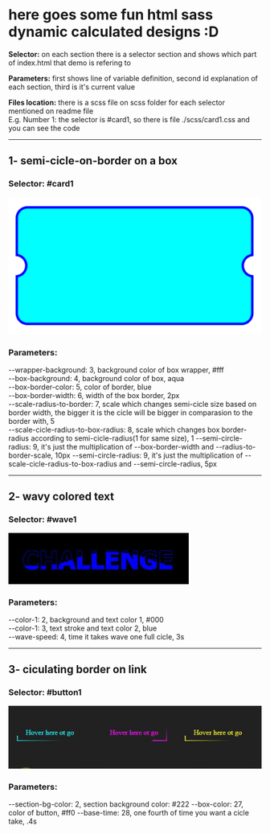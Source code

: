 # here goes some fun html sass dynamic calculated designs :D

**Selector:** on each section there is a selector section and shows which part of index.html that demo is refering to

**Parameters:** first shows line of variable definition, second id explanation of each section, third is it's current value

**Files location:** there is a scss file on scss folder for each selector mentioned on readme file <br/>
E.g. Number 1: the selector is #card1, so there is file ./scss/card1.css and you can see the code

<hr/>

## 1- semi-cicle-on-border on a box

### Selector: #card1

![semi-cicle-on-border](./readmeImg/semi-cicle.png)

### Parameters:
--wrapper-background: 3, background color of box wrapper, #fff <br/>
--box-background: 4, background color of box, aqua <br/>
--box-border-color: 5, color of border, blue <br/>
--box-border-width: 6, width of the box border, 2px <br/>
--scale-radius-to-border: 7, scale which changes semi-cicle size based on border width, the bigger it is the cicle will be bigger in comparasion to the border with, 5 <br/>
--scale-cicle-radius-to-box-radius: 8, scale which changes box border-radius according to semi-cicle-radius(1 for same size), 1
--semi-circle-radius: 9, it's just the multiplication of --box-border-width and --radius-to-border-scale, 10px
--semi-circle-radius: 9, it's just the multiplication of --scale-cicle-radius-to-box-radius and --semi-circle-radius, 5px

<hr />

## 2- wavy colored text

### Selector: #wave1

![semi-cicle-on-border](./readmeImg/wave.gif)

### Parameters:
--color-1: 2, background and text color 1, #000 <br/>
--color-1: 3, text stroke and text color 2, blue <br/>
--wave-speed: 4, time it takes wave one full cicle, 3s <br/>


<hr />

## 3- ciculating border on link

### Selector: #button1

![semi-cicle-on-border](./readmeImg/cicular.gif)

### Parameters:
--section-bg-color: 2, section background color: #222
--box-color: 27, color of button, #ff0
--base-time: 28, one fourth of time you want a cicle take, .4s